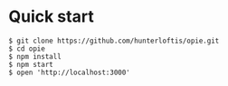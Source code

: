 # Quick start

```
$ git clone https://github.com/hunterloftis/opie.git
$ cd opie
$ npm install
$ npm start
$ open 'http://localhost:3000'
```
